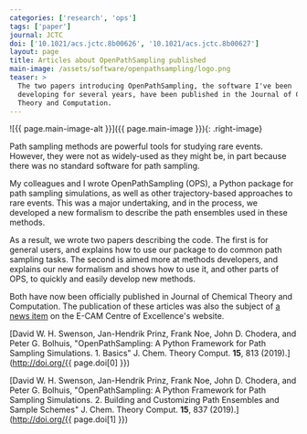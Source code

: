 ```yaml
---
categories: ['research', 'ops']
tags: ['paper']
journal: JCTC
doi: ['10.1021/acs.jctc.8b00626', '10.1021/acs.jctc.8b00627']
layout: page
title: Articles about OpenPathSampling published
main-image: /assets/software/openpathsampling/logo.png
teaser: >
  The two papers introducing OpenPathSampling, the software I've been
  developing for several years, have been published in the Journal of Chemical
  Theory and Computation.
---
```


![{{ page.main-image-alt }}]({{ page.main-image }}){: .right-image}

Path sampling methods are powerful tools for studying rare events. However,
they were not as widely-used as they might be, in part because there was no
standard software for path sampling.

My colleagues and I wrote OpenPathSampling (OPS), a Python package for path
sampling simulations, as well as other trajectory-based approaches to rare
events. This was a major undertaking, and in the process, we developed a new
formalism to describe the path ensembles used in these methods.

As a result, we wrote two papers describing the code. The first is for general
users, and explains how to use our package to do common path sampling tasks.
The second is aimed more at methods developers, and explains our new formalism
and shows how to use it, and other parts of OPS, to quickly and easily develop
new methods.

Both have now been officially published in Journal of Chemical Theory and
Computation. The publication of these articles was also the subject of [a
news item](https://www.e-cam2020.eu/two-papers-introducing-openpathsampling/)
on the E-CAM Centre of Excellence's website.

[David W. H. Swenson, Jan-Hendrik Prinz, Frank Noe, John D. Chodera, and Peter
G. Bolhuis, "OpenPathSampling: A Python Framework for Path Sampling
Simulations. 1. Basics" J. Chem. Theory Comput. **15**, 813
(2019).](http://doi.org/{{ page.doi[0] }})

[David W. H. Swenson, Jan-Hendrik Prinz, Frank Noe, John D. Chodera, and Peter
G. Bolhuis, "OpenPathSampling: A Python Framework for Path Sampling
Simulations. 2. Building and Customizing Path Ensembles and Sample Schemes" J.
Chem. Theory Comput. **15**, 837 (2019).](http://doi.org/{{ page.doi[1] }})
